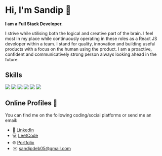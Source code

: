 # Hi, I'm Sandip 👋

<strong>I am a Full Stack Developer.</strong>

I strive while utilising both the logical and creative part of the brain. I feel most in my place while continuously operating in these roles as a React JS developer within a team. I stand for quality, innovation and building useful products with a focus on the human using the product. I am a proactive, confident and communicatively strong person always looking ahead in the future.

## Skills
![](https://img.shields.io/badge/JavaScript-yellow)
![](https://img.shields.io/badge/React-%230269A4)
![](https://img.shields.io/badge/Redux-%23593d88)
![](https://img.shields.io/badge/Next-%23111111)
![](https://img.shields.io/badge/java-red)
![](https://img.shields.io/badge/Git-orange)

## Online Profiles 📱
You can find me on the following coding/social platforms or send me an email:
* 👔 [LinkedIn](https://www.linkedin.com/in/sandip-deb-8b76b2157/)
* 💻 [LeetCode](https://leetcode.com/Sandip_Deb/)
* 🌐 [Portfolio](https://sandipdeb.netlify.app/)
* ✉️ [sandipdeb05@gmail.com](sandipdeb05@gmail.com)
